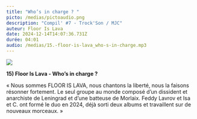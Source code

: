 ```yaml
---
title: "Who’s in charge ? "
picto: /medias/pictoaudio.png
description: "Compil' #7 - Trock'Son / MJC"
auteur: Floor Is Lava
date: 2024-12-14T14:07:36.731Z
durée: 04:01
audio: /medias/15.-floor-is-lava_who-s-in-charge.mp3
---
```

![](/medias/floor_compil_250.png)

**15) Floor Is Lava - Who’s in charge ?** 

« Nous sommes FLOOR IS LAVA, nous chantons la liberté, nous la faisons résonner fortement. Le seul groupe au monde composé d’un dissident et anarchiste de Leningrad et d’une batteuse de Morlaix. Feddy Lavrov et Isa et C. ont formé le duo en 2024, déjà sorti deux albums et travaillent sur de nouveaux morceaux. »